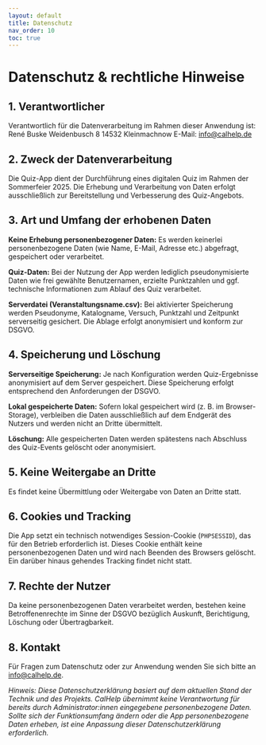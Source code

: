 ```yaml
---
layout: default
title: Datenschutz
nav_order: 10
toc: true
---
```


# Datenschutz & rechtliche Hinweise

## 1. Verantwortlicher

Verantwortlich für die Datenverarbeitung im Rahmen dieser Anwendung ist:
René Buske
Weidenbusch 8
14532 Kleinmachnow
E-Mail: [info@calhelp.de](mailto:info@calhelp.de)

## 2. Zweck der Datenverarbeitung

Die Quiz-App dient der Durchführung eines digitalen Quiz im Rahmen der Sommerfeier 2025. Die Erhebung und Verarbeitung von Daten erfolgt ausschließlich zur Bereitstellung und Verbesserung des Quiz-Angebots.

## 3. Art und Umfang der erhobenen Daten

**Keine Erhebung personenbezogener Daten:** Es werden keinerlei personenbezogene Daten (wie Name, E-Mail, Adresse etc.) abgefragt, gespeichert oder verarbeitet.

**Quiz-Daten:** Bei der Nutzung der App werden lediglich pseudonymisierte Daten wie frei gewählte Benutzernamen, erzielte Punktzahlen und ggf. technische Informationen zum Ablauf des Quiz verarbeitet.

**Serverdatei (Veranstaltungsname.csv):** Bei aktivierter Speicherung werden Pseudonyme, Katalogname, Versuch, Punktzahl und Zeitpunkt serverseitig gesichert. Die Ablage erfolgt anonymisiert und konform zur DSGVO.

## 4. Speicherung und Löschung

**Serverseitige Speicherung:** Je nach Konfiguration werden Quiz-Ergebnisse anonymisiert auf dem Server gespeichert. Diese Speicherung erfolgt entsprechend den Anforderungen der DSGVO.

**Lokal gespeicherte Daten:** Sofern lokal gespeichert wird (z. B. im Browser-Storage), verbleiben die Daten ausschließlich auf dem Endgerät des Nutzers und werden nicht an Dritte übermittelt.

**Löschung:** Alle gespeicherten Daten werden spätestens nach Abschluss des Quiz-Events gelöscht oder anonymisiert.

## 5. Keine Weitergabe an Dritte

Es findet keine Übermittlung oder Weitergabe von Daten an Dritte statt.

## 6. Cookies und Tracking

Die App setzt ein technisch notwendiges Session-Cookie (`PHPSESSID`), das für den Betrieb erforderlich ist. Dieses Cookie enthält keine personenbezogenen Daten und wird nach Beenden des Browsers gelöscht. Ein darüber hinaus gehendes Tracking findet nicht statt.

## 7. Rechte der Nutzer

Da keine personenbezogenen Daten verarbeitet werden, bestehen keine Betroffenenrechte im Sinne der DSGVO bezüglich Auskunft, Berichtigung, Löschung oder Übertragbarkeit.

## 8. Kontakt

Für Fragen zum Datenschutz oder zur Anwendung wenden Sie sich bitte an [info@calhelp.de](mailto:info@calhelp.de).

*Hinweis: Diese Datenschutzerklärung basiert auf dem aktuellen Stand der Technik und des Projekts. CalHelp übernimmt keine Verantwortung für bereits durch Administrator:innen eingegebene personenbezogene Daten. Sollte sich der Funktionsumfang ändern oder die App personenbezogene Daten erheben, ist eine Anpassung dieser Datenschutzerklärung erforderlich.*

